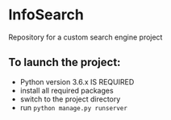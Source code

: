 # InfoSearch
Repository for a custom search engine project

## To launch the project:
- Python version 3.6.x IS REQUIRED
- install all required packages
- switch to the project directory
- run ```python manage.py runserver```
